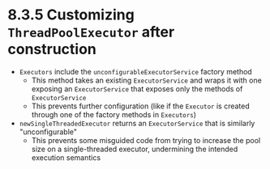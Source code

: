 # 8.3.5 Customizing `ThreadPoolExecutor` after construction

* `Executors` include the `unconfigurableExecutorService` factory method
  * This method takes an existing `ExecutorService` and wraps it with one exposing an `ExecutorService` that exposes only the methods of `ExecutorService`
  * This prevents further configuration (like if the `Executor` is created through one of the factory methods in `Executors`)
* `newSingleThreadedExecutor` returns an `ExecutorService` that is similarly "unconfigurable"
  * This prevents some misguided code from trying to increase the pool size on a single-threaded executor, undermining the intended execution semantics
